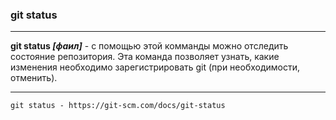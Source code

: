 ### git status

---

**git status *[фаил]*** - с помощью этой комманды можно отследить состояние репозитория. Эта команда позволяет узнать, какие изменения необходимо зарегистрировать git (при необходимости, отменить).

---


```bash=
git status - https://git-scm.com/docs/git-status
```